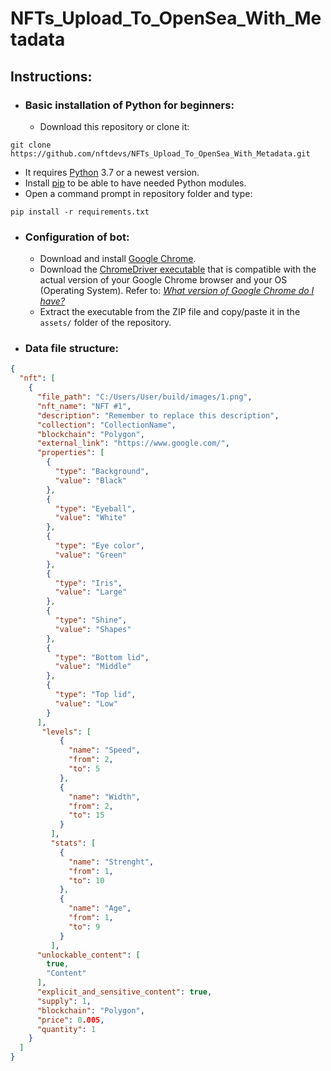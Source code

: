 # NFTs_Upload_To_OpenSea_With_Metadata

## Instructions:

* ### Basic installation of Python for beginners:

  * Download this repository or clone it:
```
git clone https://github.com/nftdevs/NFTs_Upload_To_OpenSea_With_Metadata.git
```
  * It requires [Python](https://www.python.org/) 3.7 or a newest version.
  * Install [pip](https://pip.pypa.io/en/stable/installation/) to be able to have needed Python modules.
  * Open a command prompt in repository folder and type:
```
pip install -r requirements.txt
```

* ### Configuration of bot:

  * Download and install [Google Chrome](https://www.google.com/intl/en_en/chrome/).
  * Download the [ChromeDriver executable](https://chromedriver.chromium.org/downloads) that is compatible with the actual version of your Google Chrome browser and your OS (Operating System). Refer to: _[What version of Google Chrome do I have?](https://www.whatismybrowser.com/detect/what-version-of-chrome-do-i-have)_
  * Extract the executable from the ZIP file and copy/paste it in the `assets/` folder of the repository.
    



* ### Data file structure:
```json
{
  "nft": [
    {
      "file_path": "C:/Users/User/build/images/1.png",	
      "nft_name": "NFT #1",
      "description": "Remember to replace this description",
      "collection": "CollectionName",
      "blockchain": "Polygon",
      "external_link": "https://www.google.com/",
      "properties": [
        {
          "type": "Background",
          "value": "Black"
        },
        {
          "type": "Eyeball",
          "value": "White"
        },
        {
          "type": "Eye color",
          "value": "Green"
        },
        {
          "type": "Iris",
          "value": "Large"
        },
        {
          "type": "Shine",
          "value": "Shapes"
        },
        {
          "type": "Bottom lid",
          "value": "Middle"
        },
        {
          "type": "Top lid",
          "value": "Low"
        }
      ],
	   "levels": [
           {
             "name": "Speed",
             "from": 2,
             "to": 5
           },
           {
             "name": "Width",
             "from": 2,
             "to": 15
           }
         ],
         "stats": [
           {
             "name": "Strenght",
             "from": 1,
             "to": 10
           },
           {
             "name": "Age",
             "from": 1,
             "to": 9
           }
         ],
      "unlockable_content": [
        true,
        "Content"
      ],
      "explicit_and_sensitive_content": true,
      "supply": 1,
      "blockchain": "Polygon",
      "price": 0.005,
      "quantity": 1
    }
  ]
}


